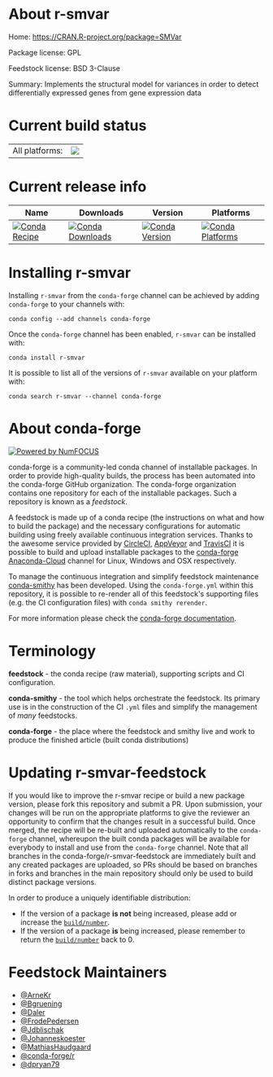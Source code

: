 About r-smvar
=============

Home: https://CRAN.R-project.org/package=SMVar

Package license: GPL

Feedstock license: BSD 3-Clause

Summary: Implements the structural model for variances in order to detect differentially expressed genes from gene expression data



Current build status
====================


<table><tr><td>All platforms:</td>
    <td>
      <a href="https://dev.azure.com/conda-forge/feedstock-builds/_build/latest?definitionId=1632&branchName=master">
        <img src="https://dev.azure.com/conda-forge/feedstock-builds/_apis/build/status/r-smvar-feedstock?branchName=master">
      </a>
    </td>
  </tr>
</table>

Current release info
====================

| Name | Downloads | Version | Platforms |
| --- | --- | --- | --- |
| [![Conda Recipe](https://img.shields.io/badge/recipe-r--smvar-green.svg)](https://anaconda.org/conda-forge/r-smvar) | [![Conda Downloads](https://img.shields.io/conda/dn/conda-forge/r-smvar.svg)](https://anaconda.org/conda-forge/r-smvar) | [![Conda Version](https://img.shields.io/conda/vn/conda-forge/r-smvar.svg)](https://anaconda.org/conda-forge/r-smvar) | [![Conda Platforms](https://img.shields.io/conda/pn/conda-forge/r-smvar.svg)](https://anaconda.org/conda-forge/r-smvar) |

Installing r-smvar
==================

Installing `r-smvar` from the `conda-forge` channel can be achieved by adding `conda-forge` to your channels with:

```
conda config --add channels conda-forge
```

Once the `conda-forge` channel has been enabled, `r-smvar` can be installed with:

```
conda install r-smvar
```

It is possible to list all of the versions of `r-smvar` available on your platform with:

```
conda search r-smvar --channel conda-forge
```


About conda-forge
=================

[![Powered by NumFOCUS](https://img.shields.io/badge/powered%20by-NumFOCUS-orange.svg?style=flat&colorA=E1523D&colorB=007D8A)](http://numfocus.org)

conda-forge is a community-led conda channel of installable packages.
In order to provide high-quality builds, the process has been automated into the
conda-forge GitHub organization. The conda-forge organization contains one repository
for each of the installable packages. Such a repository is known as a *feedstock*.

A feedstock is made up of a conda recipe (the instructions on what and how to build
the package) and the necessary configurations for automatic building using freely
available continuous integration services. Thanks to the awesome service provided by
[CircleCI](https://circleci.com/), [AppVeyor](https://www.appveyor.com/)
and [TravisCI](https://travis-ci.com/) it is possible to build and upload installable
packages to the [conda-forge](https://anaconda.org/conda-forge)
[Anaconda-Cloud](https://anaconda.org/) channel for Linux, Windows and OSX respectively.

To manage the continuous integration and simplify feedstock maintenance
[conda-smithy](https://github.com/conda-forge/conda-smithy) has been developed.
Using the ``conda-forge.yml`` within this repository, it is possible to re-render all of
this feedstock's supporting files (e.g. the CI configuration files) with ``conda smithy rerender``.

For more information please check the [conda-forge documentation](https://conda-forge.org/docs/).

Terminology
===========

**feedstock** - the conda recipe (raw material), supporting scripts and CI configuration.

**conda-smithy** - the tool which helps orchestrate the feedstock.
                   Its primary use is in the construction of the CI ``.yml`` files
                   and simplify the management of *many* feedstocks.

**conda-forge** - the place where the feedstock and smithy live and work to
                  produce the finished article (built conda distributions)


Updating r-smvar-feedstock
==========================

If you would like to improve the r-smvar recipe or build a new
package version, please fork this repository and submit a PR. Upon submission,
your changes will be run on the appropriate platforms to give the reviewer an
opportunity to confirm that the changes result in a successful build. Once
merged, the recipe will be re-built and uploaded automatically to the
`conda-forge` channel, whereupon the built conda packages will be available for
everybody to install and use from the `conda-forge` channel.
Note that all branches in the conda-forge/r-smvar-feedstock are
immediately built and any created packages are uploaded, so PRs should be based
on branches in forks and branches in the main repository should only be used to
build distinct package versions.

In order to produce a uniquely identifiable distribution:
 * If the version of a package **is not** being increased, please add or increase
   the [``build/number``](https://conda.io/docs/user-guide/tasks/build-packages/define-metadata.html#build-number-and-string).
 * If the version of a package **is** being increased, please remember to return
   the [``build/number``](https://conda.io/docs/user-guide/tasks/build-packages/define-metadata.html#build-number-and-string)
   back to 0.

Feedstock Maintainers
=====================

* [@ArneKr](https://github.com/ArneKr/)
* [@Bgruening](https://github.com/Bgruening/)
* [@Daler](https://github.com/Daler/)
* [@FrodePedersen](https://github.com/FrodePedersen/)
* [@Jdblischak](https://github.com/Jdblischak/)
* [@Johanneskoester](https://github.com/Johanneskoester/)
* [@MathiasHaudgaard](https://github.com/MathiasHaudgaard/)
* [@conda-forge/r](https://github.com/conda-forge/r/)
* [@dpryan79](https://github.com/dpryan79/)

